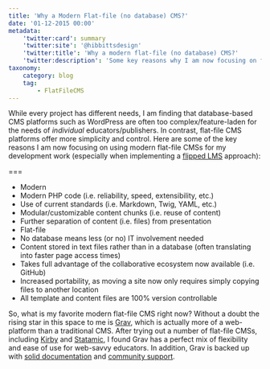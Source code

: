 ```yaml
---
title: 'Why a Modern Flat-file (no database) CMS?'
date: '01-12-2015 00:00'
metadata:
    'twitter:card': summary
    'twitter:site': '@hibbittsdesign'
    'twitter:title': 'Why a modern flat-file (no database) CMS?'
    'twitter:description': 'Some key reasons why I am now focusing on flat-file CMS development.'
taxonomy:
    category: blog
    tag:
        - FlatFileCMS
---
```


While every project has different needs, I am finding that database-based CMS platforms such as WordPress are often too complex/feature-laden for the needs of _individual_ educators/publishers. In contrast, flat-file CMS platforms offer more simplicity and control. Here are some of the key reasons I am now focusing on using modern flat-file CMSs for my development work (especially when implementing a [flipped LMS](../redefining-a-flipped-lms-approach) approach):

===

* Modern
 *  Modern PHP code (i.e. reliability, speed, extensibility, etc.)
 *  Use of current standards (i.e. Markdown, Twig, YAML, etc.)
 *  Modular/customizable content chunks (i.e. reuse of content)
 *  Further separation of content (i.e. files) from presentation
* Flat-file
 *  No database means less (or no) IT involvement needed
 *  Content stored in text files rather than in a database (often translating into faster page access times)
 *  Takes full advantage of the collaborative ecosystem now available (i.e. GitHub)
 *  Increased portability, as moving a site now only requires simply copying files to another location
 *  All template and content files are 100% version controllable

So, what is my favorite modern flat-file CMS right now? Without a doubt the rising star in this space to me is [Grav](http://www.getgrav.org), which is actually more of a web-platform than a traditional CMS. After trying out a number of flat-file CMSs, including  [Kirby](http://getkirby.com/) and [Statamic](http://statamic.com/), I found Grav has a perfect mix of flexibility and ease of use for web-savvy educators. In addition, Grav is backed up with [solid documentation](http://learn.getgrav.org/) and [community support](http://getgrav.org/forum).
